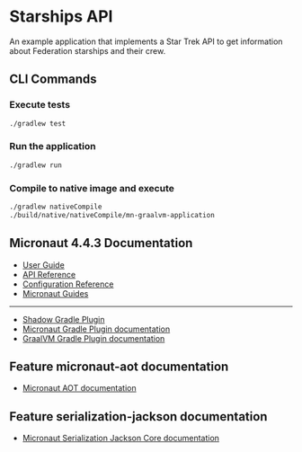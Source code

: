# Starships API

An example application that implements a Star Trek API to get information about Federation starships and their crew.

## CLI Commands

### Execute tests

```bash
./gradlew test
````

### Run the application

```bash
./gradlew run
```

### Compile to native image and execute

```bash
./gradlew nativeCompile
./build/native/nativeCompile/mn-graalvm-application
```

## Micronaut 4.4.3 Documentation

- [User Guide](https://docs.micronaut.io/4.4.3/guide/index.html)
- [API Reference](https://docs.micronaut.io/4.4.3/api/index.html)
- [Configuration Reference](https://docs.micronaut.io/4.4.3/guide/configurationreference.html)
- [Micronaut Guides](https://guides.micronaut.io/index.html)
---

- [Shadow Gradle Plugin](https://plugins.gradle.org/plugin/com.github.johnrengelman.shadow)
- [Micronaut Gradle Plugin documentation](https://micronaut-projects.github.io/micronaut-gradle-plugin/latest/)
- [GraalVM Gradle Plugin documentation](https://graalvm.github.io/native-build-tools/latest/gradle-plugin.html)
## Feature micronaut-aot documentation

- [Micronaut AOT documentation](https://micronaut-projects.github.io/micronaut-aot/latest/guide/)


## Feature serialization-jackson documentation

- [Micronaut Serialization Jackson Core documentation](https://micronaut-projects.github.io/micronaut-serialization/latest/guide/)
